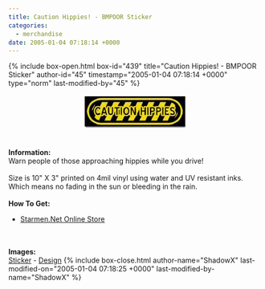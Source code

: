 ```yaml
---
title: Caution Hippies! - BMPOOR Sticker
categories:
  - merchandise
date: 2005-01-04 07:18:14 +0000
---
```

{% include box-open.html box-id="439" title="Caution Hippies! - BMPOOR Sticker" author-id="45" timestamp="2005-01-04 07:18:14 +0000" type="norm" last-modified-by="45" %}
	<center>
	<img src="/merchandise/images/smn_chbs_title.png" border="0" alt="Caution Hippies! - BMPOOR Sticker" />
	</center>
	<br /><br />
	<b>Information:</b>
	<br />
	Warn people of those approaching hippies while you drive!
	<br /><br />
	Size is 10" X 3" printed on 4mil vinyl using water and UV resistant inks. Which means 
	no fading in the sun or bleeding in the rain.
	<br /><br />
	<b>How To Get:</b>
	<br />
	<ul>
	<li><a href="http://www.cafeshops.com/starmen.8970671">Starmen.Net Online Store</a></li>
	</ul>
	<br /><br />
	<b>Images:</b>
	<br />
	<a href="/merchandise/images/smn_chbs_sticker.jpg">Sticker</a> - <a href="/merchandise/images/smn_chbs_design.jpg">Design</a>
{% include box-close.html author-name="ShadowX" last-modified-on="2005-01-04 07:18:25 +0000" last-modified-by-name="ShadowX" %}
